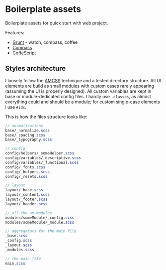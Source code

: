 # Boilerplate assets

Boilerplate assets for quick start with web project.

Features:

- [Grunt](http://gruntjs.com) - watch, compass, coffee
- [Compass](http://compass-style.org)
- [CoffeScript](http://coffeescript.org)


## Styles architecture

I loosely follow the [AMCSS](http://amcss.github.io) technique and a tested
directory structure. All UI elements are build as small modules with custom
cases rarely appearing (assuming the UI is properly designed). All custom
variables are kept in base or module-dedicated config files. I hardly use
`.classes`, as almost everything could and should be a module; for custom
single-case elements i use `#ids`.

This is how the files structure looks like:

``` SCSS
// normalizations
base/_normalize.scss
base/_spacing.scss
base/_typography.scss

// config
config/helpers/_someHelper.scss
config/variables/_descriptive.scss
config/variables/_functional.scss
config/_fonts.scss
config/_helpers.scss
config/_resets.scss

// layout
layout/_base.scss
layout/_content.scss
layout/_footer.scss
layout/_header.scss

// all the am-modules
modules/someModule/_config.scss
modules/someModule/_module.scss

// aggregators for the main file
_base.scss
_config.scss
_layout.scss
_modules.scss

// the main file
main.scss
```
